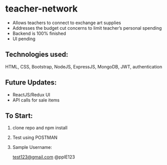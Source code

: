 # teacher-network

- Allows teachers to connect to exchange art supplies 
- Addresses the budget cut concerns to limit teacher’s personal spending
- Backend is 100% finished
- UI pending

## Technologies used:

HTML, CSS, Bootstrap, NodeJS, ExpressJS, MongoDB, JWT, authentication

## Future Updates:

- ReactJS/Redux UI
- API calls for sale items

## To Start:

1. clone repo and npm install
2. Test using POSTMAN
3. Sample Username:

   test123@gmail.com 
   @pplE123
